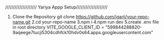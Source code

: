 //////////////////// Yariya Appp Setup////////////////////
1. Clone the Repository
git clone https://github.com/jgarij/your-repo-name.git
2.cd your-repo-name
3.npm i
4.npm run dev
5.create .env file in root directory
VITE_GOOGLE_CLIENT_ID  = "599844288820-9aqeege7tucji5304cdhfck10hdv0s64.apps.googleusercontent.com"


 
